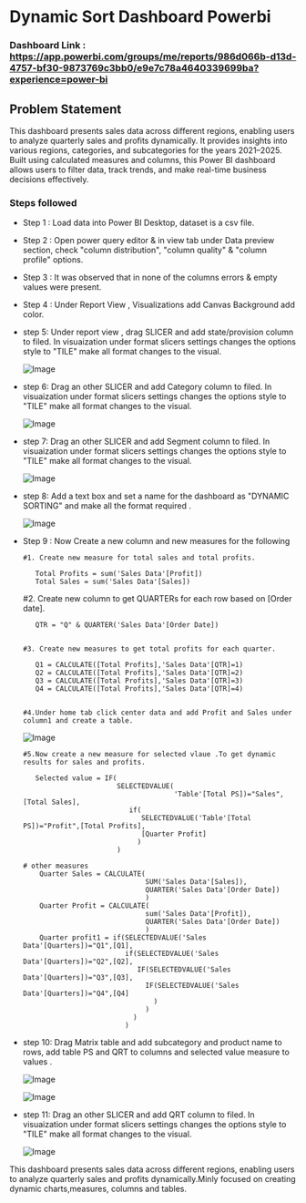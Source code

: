 
# Dynamic Sort Dashboard Powerbi 

### Dashboard Link : https://app.powerbi.com/groups/me/reports/986d066b-d13d-4757-bf30-9873769c3bb0/e9e7c78a4640339699ba?experience=power-bi


## Problem Statement

This dashboard presents sales data across different regions, enabling users to analyze quarterly sales and profits dynamically. It provides insights into various regions, categories, and subcategories for the years 2021–2025.
Built using calculated measures and columns, this Power BI dashboard allows users to filter data, track trends, and make real-time business decisions effectively.

### Steps followed 

- Step 1 : Load data into Power BI Desktop, dataset is a csv file.

- Step 2 : Open power query editor & in view tab under Data preview section, check "column distribution", "column quality" & "column profile" options.

- Step 3 : It was observed that in none of the columns errors & empty values were present.

- Step 4 : Under Report View , Visualizations add Canvas Background add color.

- step 5: Under report view , drag SLICER and add state/provision column to filed. In visuaization under format slicers settings changes the options style to "TILE" make all format changes to the visual.

   ![Image](https://github.com/user-attachments/assets/5c1d2ea9-e9ff-4557-b834-09d13dcb31c7)

- step 6: Drag an other SLICER and add Category column to filed. In visuaization under format slicers settings changes the options style to "TILE" make all format changes to the visual.

    ![Image](https://github.com/user-attachments/assets/901e59ee-1280-445e-a8b5-431a289bcc4c)

- step 7: Drag an other SLICER and add Segment column to filed. In visuaization under format slicers settings changes the options style to "TILE" make all format changes to the visual.
  
    ![Image](https://github.com/user-attachments/assets/190a870f-4601-4e0f-86d8-8de0b2efb2e2)

- step 8: Add a text box and set a name for the dashboard as "DYNAMIC SORTING" and make all the format required .
  
    ![Image](https://github.com/user-attachments/assets/70c6070d-f4d0-40d0-bdda-8ef167f62a42)

- Step 9 : Now Create a new column and new measures for the following 

      #1. Create new measure for total sales and total profits.

         Total Profits = sum('Sales Data'[Profit])
         Total Sales = sum('Sales Data'[Sales])
  

     #2. Create new column to get QUARTERs for each row based on [Order date]. 

         QTR = "Q" & QUARTER('Sales Data'[Order Date])


      #3. Create new measures to get total profits for each quarter.

         Q1 = CALCULATE([Total Profits],'Sales Data'[QTR]=1)
         Q2 = CALCULATE([Total Profits],'Sales Data'[QTR]=2)
         Q3 = CALCULATE([Total Profits],'Sales Data'[QTR]=3)
         Q4 = CALCULATE([Total Profits],'Sales Data'[QTR]=4)


      #4.Under home tab click center data and add Profit and Sales under column1 and create a table.

    ![Image](https://github.com/user-attachments/assets/e04db21a-65b5-4bf0-b9e6-6f15ff7156b4)


      #5.Now create a new measure for selected vlaue .To get dynamic results for sales and profits.  

         Selected value = IF(
                             SELECTEDVALUE(
                                           'Table'[Total PS])="Sales",[Total Sales],
                                if(
                                   SELECTEDVALUE('Table'[Total PS])="Profit",[Total Profits],
                                   [Quarter Profit]
                                  )
                             )

      # other measures 
          Quarter Sales = CALCULATE(
                                    SUM('Sales Data'[Sales]),
                                    QUARTER('Sales Data'[Order Date])
                                    )
          Quarter Profit = CALCULATE(
                                    sum('Sales Data'[Profit]),
                                    QUARTER('Sales Data'[Order Date])
                                    )    
          Quarter profit1 = if(SELECTEDVALUE('Sales Data'[Quarters])="Q1",[Q1],
                               if(SELECTEDVALUE('Sales Data'[Quarters])="Q2",[Q2],
                                  IF(SELECTEDVALUE('Sales Data'[Quarters])="Q3",[Q3],
                                    IF(SELECTEDVALUE('Sales Data'[Quarters])="Q4",[Q4]
                                      )
                                    )
                                 )
                               )  

- step 10: Drag Matrix table and add subcategory and product name to rows,
  add table PS  and QRT to columns and selected value measure to values .

   ![Image](https://github.com/user-attachments/assets/7151294a-f5fd-45c9-9886-c635985f3552)

   ![Image](https://github.com/user-attachments/assets/483246c9-84e8-4f1f-b7dd-80126dec0ba8)

- step 11: Drag an other SLICER and add QRT column to filed. In visuaization under format slicers settings changes the options style to "TILE" make all format changes to the visual.

    ![Image](https://github.com/user-attachments/assets/9e745447-9fc1-4f2d-bf95-652e798680b8)


This dashboard presents sales data across different regions, enabling users to analyze quarterly sales and profits dynamically.Minly focused on creating dynamic charts,measures, columns and tables.






 
